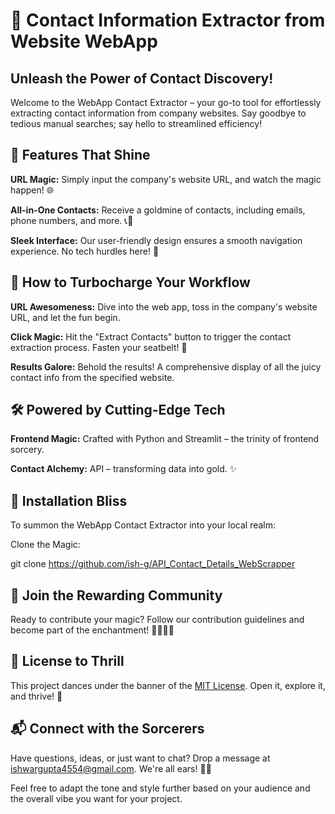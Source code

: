 # 🚀 Contact Information Extractor from Website WebApp 

## Unleash the Power of Contact Discovery!

Welcome to the WebApp Contact Extractor – your go-to tool for effortlessly extracting contact information from company websites. Say goodbye to tedious manual searches; say hello to streamlined efficiency!

## 🌟 Features That Shine

**URL Magic:** Simply input the company's website URL, and watch the magic happen! 🌐

**All-in-One Contacts:** Receive a goldmine of contacts, including emails, phone numbers, and more. 📞📧

**Sleek Interface:** Our user-friendly design ensures a smooth navigation experience. No tech hurdles here! 🎨

## 🚀 How to Turbocharge Your Workflow

**URL Awesomeness:** Dive into the web app, toss in the company's website URL, and let the fun begin.

**Click Magic:** Hit the "Extract Contacts" button to trigger the contact extraction process. Fasten your seatbelt! 🚀

**Results Galore:** Behold the results! A comprehensive display of all the juicy contact info from the specified website.

## 🛠️ Powered by Cutting-Edge Tech

**Frontend Magic:** Crafted with Python and Streamlit – the trinity of frontend sorcery.


**Contact Alchemy:** API – transforming data into gold. ✨

## 🌈 Installation Bliss

To summon the WebApp Contact Extractor into your local realm:

Clone the Magic:

git clone https://github.com/ish-g/API_Contact_Details_WebScrapper

## 🤝 Join the Rewarding Community

Ready to contribute your magic? Follow our contribution guidelines and become part of the enchantment! 🧙‍♂️🧙‍♀️

## 📜 License to Thrill

This project dances under the banner of the [MIT License]('https://opensource.org/license/mit/). Open it, explore it, and thrive! 🎉

## 📬 Connect with the Sorcerers

Have questions, ideas, or just want to chat? Drop a message at [ishwargupta4554@gmail.com](). We're all ears! 🐰🎩

Feel free to adapt the tone and style further based on your audience and the overall vibe you want for your project.
